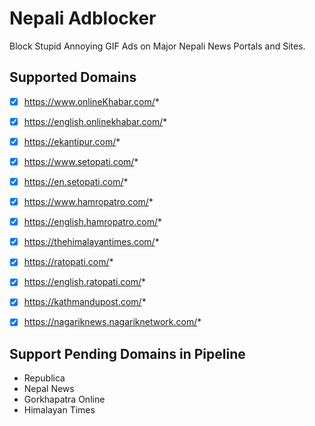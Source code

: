 # Nepali Adblocker

Block Stupid Annoying GIF Ads on Major Nepali News Portals and Sites.

## Supported Domains

- [X] https://www.onlineKhabar.com/*

- [X] https://english.onlinekhabar.com/*

- [X] https://ekantipur.com/*

- [X] https://www.setopati.com/*

- [X] https://en.setopati.com/*

- [X] https://www.hamropatro.com/*

- [X] https://english.hamropatro.com/*

- [X] https://thehimalayantimes.com/*

- [X] https://ratopati.com/*

- [X] https://english.ratopati.com/*

- [X] https://kathmandupost.com/*

- [X] https://nagariknews.nagariknetwork.com/*

## Support Pending Domains in Pipeline

- Republica
- Nepal News
- Gorkhapatra Online
- Himalayan Times
